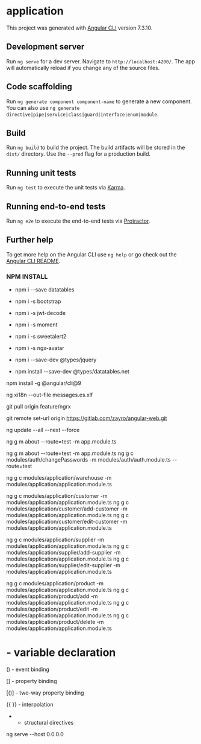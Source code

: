 # application

This project was generated with [Angular CLI](https://github.com/angular/angular-cli) version 7.3.10.

## Development server

Run `ng serve` for a dev server. Navigate to `http://localhost:4200/`. The app will automatically reload if you change any of the source files.

## Code scaffolding

Run `ng generate component component-name` to generate a new component. You can also use `ng generate directive|pipe|service|class|guard|interface|enum|module`.

## Build

Run `ng build` to build the project. The build artifacts will be stored in the `dist/` directory. Use the `--prod` flag for a production build.

## Running unit tests

Run `ng test` to execute the unit tests via [Karma](https://karma-runner.github.io).

## Running end-to-end tests

Run `ng e2e` to execute the end-to-end tests via [Protractor](http://www.protractortest.org/).

## Further help

To get more help on the Angular CLI use `ng help` or go check out the [Angular CLI README](https://github.com/angular/angular-cli/blob/master/README.md).


### NPM INSTALL

- npm i --save datatables
- npm i -s bootstrap
- npm i -s jwt-decode
- npm i -s moment
- npm i -s sweetalert2
- npm i -s ngx-avatar


- npm i --save-dev @types/jquery
- npm install --save-dev @types/datatables.net



npm install -g @angular/cli@9

ng xi18n --out-file messages.es.xlf

git pull origin feature/ngrx

git remote set-url origin https://gitlab.com/zayro/angular-web.git


ng update --all --next --force

ng g m about --route=test -m app.module.ts


ng g m about --route=test -m app.module.ts
ng g c modules/auth/changePasswords -m modules/auth/auth.module.ts   --route=test

ng g c modules/application/warehouse -m modules/application/application.module.ts


ng g c modules/application/customer -m modules/application/application.module.ts
ng g c modules/application/customer/add-customer -m modules/application/application.module.ts
ng g c modules/application/customer/edit-customer -m modules/application/application.module.ts

ng g c modules/application/supplier -m modules/application/application.module.ts
ng g c modules/application/supplier/add-supplier -m modules/application/application.module.ts
ng g c modules/application/supplier/edit-supplier -m modules/application/application.module.ts



ng g c modules/application/product -m modules/application/application.module.ts
ng g c modules/application/product/add -m modules/application/application.module.ts
ng g c modules/application/product/edit -m modules/application/application.module.ts
ng g c modules/application/product/delete -m modules/application/application.module.ts


# - variable declaration

() - event binding

[] - property binding

[()] - two-way property binding

{{ }} - interpolation

* - structural directives

ng serve --host 0.0.0.0